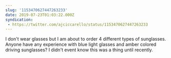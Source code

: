 ```yaml
---
slug: '1153470627447263233'
date: 2019-07-23T01:03:22.000Z
syndication:
 - https://twitter.com/ajciccarello/status/1153470627447263233
---
```


I don't wear glasses but I am about to order 4 different types of sunglasses. Anyone have any experience with blue light glasses and amber colored driving sunglasses? I didn't event know this was a thing until recently.
